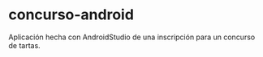 # concurso-android
Aplicación hecha con AndroidStudio de una inscripción para un concurso de tartas.
